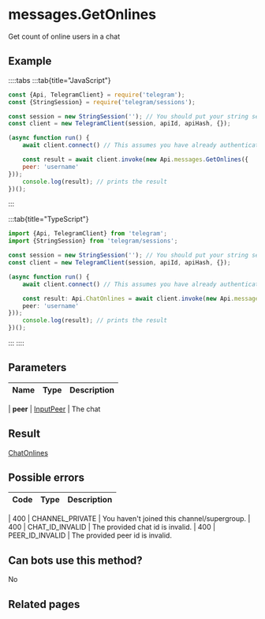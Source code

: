 # messages.GetOnlines

Get count of online users in a chat



## Example

::::tabs
:::tab{title="JavaScript"}
```js
const {Api, TelegramClient} = require('telegram');
const {StringSession} = require('telegram/sessions');

const session = new StringSession(''); // You should put your string session here
const client = new TelegramClient(session, apiId, apiHash, {});

(async function run() {
    await client.connect() // This assumes you have already authenticated with .start()

    const result = await client.invoke(new Api.messages.GetOnlines({
    peer: 'username'
}));
    console.log(result); // prints the result
})();
```
:::

:::tab{title="TypeScript"}
```ts
import {Api, TelegramClient} from 'telegram';
import {StringSession} from 'telegram/sessions';

const session = new StringSession(''); // You should put your string session here
const client = new TelegramClient(session, apiId, apiHash, {});

(async function run() {
    await client.connect() // This assumes you have already authenticated with .start()

    const result: Api.ChatOnlines = await client.invoke(new Api.messages.GetOnlines({
    peer: 'username'
}));
    console.log(result); // prints the result
})();
```
:::
::::



## Parameters

| Name | Type | Description |
| :--: | ---- | ----------- |

| **peer** | [InputPeer](https://core.telegram.org/type/InputPeer) | The chat 


## Result

[ChatOnlines](https://core.telegram.org/type/ChatOnlines)



## Possible errors

| Code | Type | Description |
| :--: | ---- | ----------- |

| 400 | CHANNEL\_PRIVATE | You haven't joined this channel/supergroup. 
| 400 | CHAT\_ID\_INVALID | The provided chat id is invalid. 
| 400 | PEER\_ID\_INVALID | The provided peer id is invalid. 


## Can bots use this method?

No

## Related pages


